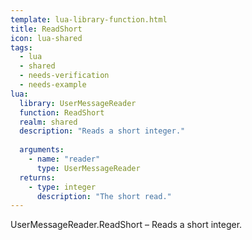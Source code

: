 ```yaml
---
template: lua-library-function.html
title: ReadShort
icon: lua-shared
tags:
  - lua
  - shared
  - needs-verification
  - needs-example
lua:
  library: UserMessageReader
  function: ReadShort
  realm: shared
  description: "Reads a short integer."
  
  arguments:
    - name: "reader"
      type: UserMessageReader
  returns:
    - type: integer
      description: "The short read."
---
```


<div class="lua__search__keywords">
UserMessageReader.ReadShort &#x2013; Reads a short integer.
</div>

